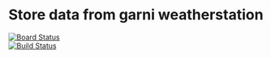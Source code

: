# Store data from garni weatherstation

[![Board Status](https://petolu.visualstudio.com/f33ef650-6383-4e8e-87cd-61c87729ad49/697aa34c-4e00-4dd1-a356-e322cfa47fe3/_apis/work/boardbadge/da1b6841-a226-4a35-b3e0-b60c3e3c033d?columnOptions=1)](https://petolu.visualstudio.com/f33ef650-6383-4e8e-87cd-61c87729ad49/_boards/board/t/697aa34c-4e00-4dd1-a356-e322cfa47fe3/Microsoft.RequirementCategory/)\
[![Build Status](https://petolu.visualstudio.com/MyPws/_apis/build/status/PetoLuc.PWS%20(1)?branchName=master)](https://petolu.visualstudio.com/MyPws/_build/latest?definitionId=13&branchName=master)
